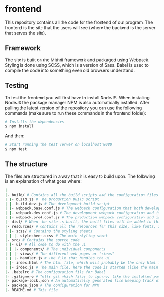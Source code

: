 # frontend
This repository contains all the code for the frontend of our program. The frontend is the site that the users will see (where the backend is the server that serves the site).

## Framework
The site is built on the Mithril framework and packaged using Webpack. Styling is done using SCSS, which is a version of Sass. Babel is used to compile the code into something even old browsers understand.

## Testing
To test the frontend you will first have to install NodeJS. When installing NodeJS the package manager NPM is also automatically installed. After pulling the latest version of the repository you can use the following commands (make sure to run these commands in the frontend folder):
```bash
# Installs the dependencies
$ npm install
```
And then:
```bash
# Start running the test server on localhost:8080
$ npm test
```

## The structure
The files are structured in a way that it is easy to build upon. The following is an explanation of what goes where:
```bash
|
|- build/ # Contains all the build scripts and the configuration files that go with them.
| |- build.js # The production build script
| |- build.dev.js # The development build script
| |- webpack.base.conf.js # The webpack configuration that both development and production have in common
| |- webpack.dev.conf.js # The development webpack configuration and is merged with the base config
| |- webpack.prod.conf.js # The production webpack configuration and is merged with the base config
|- dist/ # When the site is built, the built files will be added to this folder
|- resources/ # Contains all the resources for this size, like fonts, images and styling sheets
| |- scss/ # Contains the styling sheets
| | |- stylesheet.scss # The main styling sheet
|- src/ # Contains the source code
| |- ui/ # All code to do with the ui
| | |- components/ # The individual components
| | |- views/ # The different web pages or "views"
| | |- handler.js # The file that handles the ui
| |- index.html # The html file, which will probably be the only html file we need
| |- index.js # The main file, here the code is started (like the main function in Java)
|- .babelrc # The configuration file for Babel
|- .gitignore # Tells git which files to ignore, like the installed packages
|- package-lock.json # An automatically generated file keeping track of the dependencies
|- package.json # The configuration for NPM
|- README.md # This file
```
